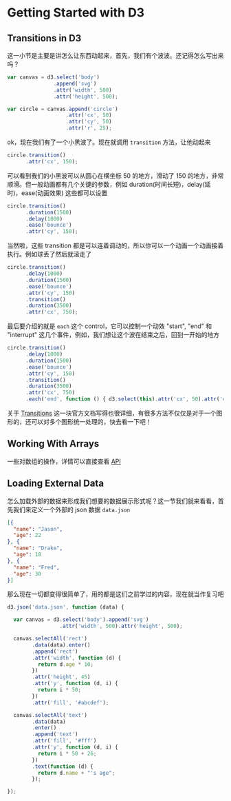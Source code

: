 # Getting Started with D3

## Transitions in D3

这一小节是主要是讲怎么让东西动起来，首先，我们有个波波。还记得怎么写出来吗？

```javascript
var canvas = d3.select('body')
               .append('svg')
               .attr('width', 500)
               .attr('height', 500);

var circle = canvas.append('circle')
                   .attr('cx', 50)
                   .attr('cy', 50)
                   .attr('r', 25);
```

ok，现在我们有了一个小黑波了。现在就调用 `transition` 方法，让他动起来

```javascript
circle.transition()
      .attr('cx', 150);
```

可以看到我们的小黑波可以从圆心在横坐标 50 的地方，滑动了 150 的地方，非常顺滑。但一般动画都有几个关键的参数，例如 duration(时间长短)，delay(延时)，ease(动画效果) 这些都可以设置

```javascript
circle.transition()
      .duration(1500)
      .delay(1000)
      .ease('bounce')
      .attr('cy', 150);
```

当然啦，这些 transition 都是可以连着调动的，所以你可以一个动画一个动画接着执行。例如球丢了然后就滚走了

```javascript
circle.transition()
      .delay(1000)
      .duration(1500)
      .ease('bounce')
      .attr('cy', 150)
      .transition()
      .duration(3500)
      .attr('cx', 750);
```

最后要介绍的就是 `each` 这个 control，它可以控制一个动效 "start", "end" 和 "interrupt" 这几个事件，例如，我们想让这个波在结束之后，回到一开始的地方

```javascript
circle.transition()
      .delay(1000)
      .duration(1500)
      .ease('bounce')
      .attr('cy', 150)
      .transition()
      .duration(3500)
      .attr('cx', 750)
      .each('end', function () { d3.select(this).attr('cx', 50).attr('cy', 50); });
```

关于 [Transitions](https://github.com/mbostock/d3/wiki/Transitions) 这一块官方文档写得也很详细，有很多方法不仅仅是对于一个图形的，还可以对多个图形统一处理的，快去看一下吧！

## Working With Arrays

一些对数组的操作，详情可以直接查看 [API](https://github.com/mbostock/d3/wiki/Arrays) 

## Loading External Data

怎么加载外部的数据来形成我们想要的数据展示形式呢？这一节我们就来看看，首先我们来定义一个外部的 json 数据 `data.json`

```json
[{
  "name": "Jason",
  "age": 22
}, {
  "name": "Drake",
  "age": 18
}, {
  "name": "Fred",
  "age": 30
}]
```

那么现在一切都变得很简单了，用的都是这们之前学过的内容，现在就当作复习吧

```javascript
d3.json('data.json', function (data) {

  var canvas = d3.select('body').append('svg')
                 .attr('width', 500).attr('height', 500);

  canvas.selectAll('rect')
        .data(data).enter()
        .append('rect')
        .attr('width', function (d) {
          return d.age * 10;
        })
        .attr('height', 45)
        .attr('y', function (d, i) {
          return i * 50;
        })
        .attr('fill', '#abcdef');

  canvas.selectAll('text')
        .data(data)
        .enter()
        .append('text')
        .attr('fill', '#fff')
        .attr('y', function (d, i) {
          return i * 50 + 26;
        })
        .text(function (d) {
          return d.name + "'s age";
        });

});
```
